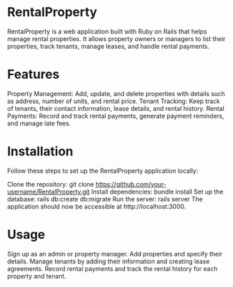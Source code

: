 # RentalProperty
RentalProperty is a web application built with Ruby on Rails that helps manage rental properties. It allows property owners or managers to list their properties, track tenants, manage leases, and handle rental payments.

# Features
Property Management: Add, update, and delete properties with details such as address, number of units, and rental price.
Tenant Tracking: Keep track of tenants, their contact information, lease details, and rental history.
Rental Payments: Record and track rental payments, generate payment reminders, and manage late fees.

# Installation
Follow these steps to set up the RentalProperty application locally:

Clone the repository: git clone https://github.com/your-username/RentalProperty.git
Install dependencies: bundle install
Set up the database: rails db:create db:migrate
Run the server: rails server
The application should now be accessible at http://localhost:3000.

# Usage
Sign up as an admin or property manager.
Add properties and specify their details.
Manage tenants by adding their information and creating lease agreements.
Record rental payments and track the rental history for each property and tenant.
